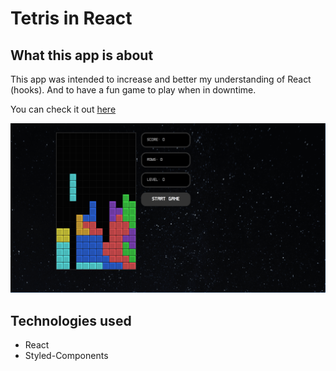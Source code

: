 # Tetris in React 

## What this app is about

This app was intended to increase and better my understanding of React (hooks). And to have a fun game to play when in downtime. 

You can check it out [here](https://dazzling-saha-e04698.netlify.app/)

![actionPhoto](/src/img/tetris-action-photo.png)

## Technologies used 

* React
* Styled-Components